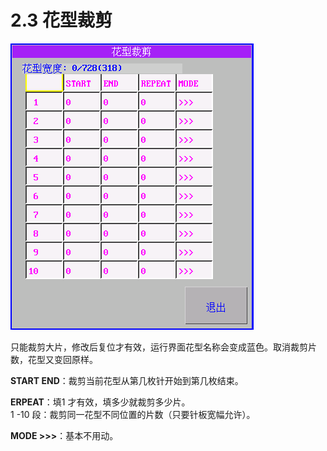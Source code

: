 # 2.3 花型裁剪

![](../.gitbook/assets/2.3.png)

只能裁剪大片，修改后复位才有效，运行界面花型名称会变成蓝色。取消裁剪片数，花型又变回原样。 

**START END**：裁剪当前花型从第几枚针开始到第几枚结束。

**ERPEAT**：填1 才有效，填多少就裁剪多少片。   
1 -10 段：裁剪同一花型不同位置的片数（只要针板宽幅允许）。 

**MODE &gt;&gt;&gt;**：基本不用动。

